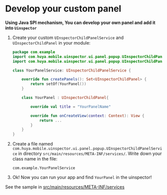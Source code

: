 # Develop your custom panel

**Using Java SPI mechanism, You can develop your own panel and add it into `Uinspector`**

1. Create your custom `UInspectorChildPanelService` and `UInspectorChildPanel` in your module:

    ```kotlin
    package com.example
    import com.huya.mobile.uinspector.ui.panel.popup.UInspectorChildPanelService
    import com.huya.mobile.uinspector.ui.panel.popup.UInspectorChildPanel

    class YourPanelService: UInspectorChildPanelService {

        override fun createPanels(): Set<UInspectorChildPanel> {
            return setOf(YourPanel())
        }

        class YourPanel : UInspectorChildPanel{

            override val title = "YourPanelName"

            override fun onCreateView(context: Context): View {
                return ...
            }
        }
    }
    ```

2. Create a file named `com.huya.mobile.uinspector.ui.panel.popup.UInspectorChildPanelService` in directory `src/main/resources/META-INF/services/`. Write down your class name in the file:

    ```
    com.example.YourPanelService
    ```

3. Ok! Now you can run your app and find `YourPanel` in the uinspector!

See the sample in [src/main/resources/META-INF/services](https://github.com/YvesCheung/UInspector/blob/master/impl/src/main/resources/META-INF/services/com.huya.mobile.uinspector.ui.panel.popup.UInspectorChildPanelService)
